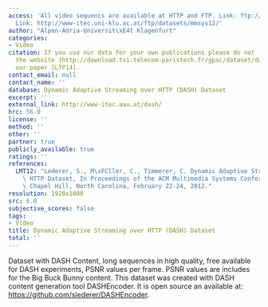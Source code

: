 ```yaml
---
access: 'All video sequencs are available at HTTP and FTP. Link: ftp://ftp-itec.uni-klu.ac.at/pub/datasets/mmsys12/
  Link: http://www-itec.uni-klu.ac.at/ftp/datasets/mmsys12/'
author: "Alpen-Adria-Universit\xE4t Klagenfurt"
categories:
- Video
citation: If you use our data for your own publications please do not forget to reference
  the website (http://download.tsi.telecom-paristech.fr/gpac/dataset/dash/uhd/) and
  our paper [LTP14].
contact_email: null
contact_name: ''
database: Dynamic Adaptive Streaming over HTTP (DASH) Dataset
excerpt: ''
external_link: http://www-itec.aau.at/dash/
hrc: 56.0
license: ''
method: ''
other: ''
partner: true
publicly_available: true
ratings: ''
references:
  LMT12: "Lederer, S., M\xFCller, C., Timmerer, C. Dynamic Adaptive Streaming over\
    \ HTTP Dataset, In Proceedings of the ACM Multimedia Systems Conference 2012,\
    \ Chapel Hill, North Carolina, February 22-24, 2012."
resolution: 1920x1080
src: 6.0
subjective_scores: false
tags:
- Video
title: Dynamic Adaptive Streaming over HTTP (DASH) Dataset
total: ''
---
```


Dataset with DASH Content, long sequences in high quality, free available for DASH experiments, PSNR values per frame. PSNR values are includes for the Big Buck Bunny content. This dataset was created with DASH content generation tool DASHEncoder. It is open source an available at: https://github.com/slederer/DASHEncoder.